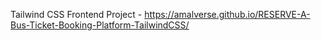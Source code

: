 Tailwind CSS Frontend Project - https://amalverse.github.io/RESERVE-A-Bus-Ticket-Booking-Platform-TailwindCSS/
